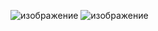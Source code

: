 ![изображение](https://github.com/user-attachments/assets/3ccbb624-3198-47ec-94c8-5cac56fd6682)
![изображение](https://github.com/user-attachments/assets/511cc173-16bb-4c51-9c79-2b4841395916)
